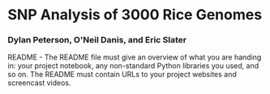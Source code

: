 # SNP Analysis of 3000 Rice Genomes
### Dylan Peterson, O'Neil Danis, and Eric Slater


README - The README file must give an overview of what you are handing in: your project notebook, any non-standard Python libraries you used, and so on. The README must contain URLs to your project websites and screencast videos.
